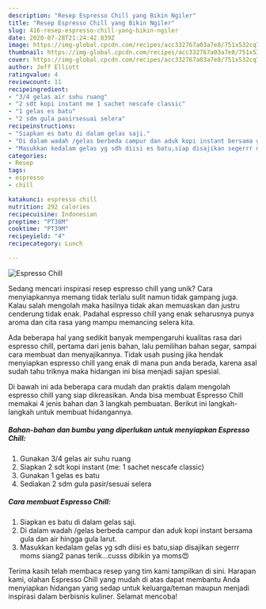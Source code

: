 ```yaml
---
description: "Resep Espresso Chill yang Bikin Ngiler"
title: "Resep Espresso Chill yang Bikin Ngiler"
slug: 416-resep-espresso-chill-yang-bikin-ngiler
date: 2020-07-28T21:24:42.839Z
image: https://img-global.cpcdn.com/recipes/acc332767a03a7e8/751x532cq70/espresso-chill-foto-resep-utama.jpg
thumbnail: https://img-global.cpcdn.com/recipes/acc332767a03a7e8/751x532cq70/espresso-chill-foto-resep-utama.jpg
cover: https://img-global.cpcdn.com/recipes/acc332767a03a7e8/751x532cq70/espresso-chill-foto-resep-utama.jpg
author: Jeff Elliott
ratingvalue: 4
reviewcount: 11
recipeingredient:
- "3/4 gelas air suhu ruang"
- "2 sdt kopi instant me 1 sachet nescafe classic"
- "1 gelas es batu"
- "2 sdm gula pasirsesuai selera"
recipeinstructions:
- "Siapkan es batu di dalam gelas saji."
- "Di dalam wadah /gelas berbeda campur dan aduk kopi instant bersama gula dan air hingga gula larut."
- "Masukkan kedalam gelas yg sdh diisi es batu,siap disajikan segerrr moms siang2 panas terik...cusss dibikin ya moms😍"
categories:
- Resep
tags:
- espresso
- chill

katakunci: espresso chill 
nutrition: 292 calories
recipecuisine: Indonesian
preptime: "PT38M"
cooktime: "PT39M"
recipeyield: "4"
recipecategory: Lunch

---
```



![Espresso Chill](https://img-global.cpcdn.com/recipes/acc332767a03a7e8/751x532cq70/espresso-chill-foto-resep-utama.jpg)

Sedang mencari inspirasi resep espresso chill yang unik? Cara menyiapkannya memang tidak terlalu sulit namun tidak gampang juga. Kalau salah mengolah maka hasilnya tidak akan memuaskan dan justru cenderung tidak enak. Padahal espresso chill yang enak seharusnya punya aroma dan cita rasa yang mampu memancing selera kita.

Ada beberapa hal yang sedikit banyak mempengaruhi kualitas rasa dari espresso chill, pertama dari jenis bahan, lalu pemilihan bahan segar, sampai cara membuat dan menyajikannya. Tidak usah pusing jika hendak menyiapkan espresso chill yang enak di mana pun anda berada, karena asal sudah tahu triknya maka hidangan ini bisa menjadi sajian spesial.




Di bawah ini ada beberapa cara mudah dan praktis dalam mengolah espresso chill yang siap dikreasikan. Anda bisa membuat Espresso Chill memakai 4 jenis bahan dan 3 langkah pembuatan. Berikut ini langkah-langkah untuk membuat hidangannya.

<!--inarticleads1-->

##### Bahan-bahan dan bumbu yang diperlukan untuk menyiapkan Espresso Chill:

1. Gunakan 3/4 gelas air suhu ruang
1. Siapkan 2 sdt kopi instant (me: 1 sachet nescafe classic)
1. Gunakan 1 gelas es batu
1. Sediakan 2 sdm gula pasir/sesuai selera




<!--inarticleads2-->

##### Cara membuat Espresso Chill:

1. Siapkan es batu di dalam gelas saji.
1. Di dalam wadah /gelas berbeda campur dan aduk kopi instant bersama gula dan air hingga gula larut.
1. Masukkan kedalam gelas yg sdh diisi es batu,siap disajikan segerrr moms siang2 panas terik...cusss dibikin ya moms😍




Terima kasih telah membaca resep yang tim kami tampilkan di sini. Harapan kami, olahan Espresso Chill yang mudah di atas dapat membantu Anda menyiapkan hidangan yang sedap untuk keluarga/teman maupun menjadi inspirasi dalam berbisnis kuliner. Selamat mencoba!
